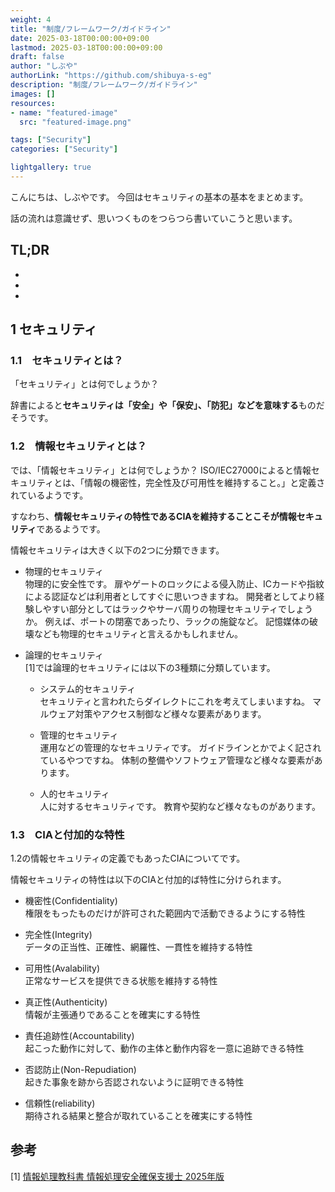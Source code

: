 ```yaml
---
weight: 4
title: "制度/フレームワーク/ガイドライン"
date: 2025-03-18T00:00:00+09:00
lastmod: 2025-03-18T00:00:00+09:00
draft: false
author: "しぶや"
authorLink: "https://github.com/shibuya-s-eg"
description: "制度/フレームワーク/ガイドライン"
images: []
resources:
- name: "featured-image"
  src: "featured-image.png"

tags: ["Security"]
categories: ["Security"]

lightgallery: true
---
```


こんにちは、しぶやです。
今回はセキュリティの基本の基本をまとめます。

話の流れは意識せず、思いつくものをつらつら書いていこうと思います。

## TL;DR

*
*
*

## 1 セキュリティ

### 1.1　セキュリティとは？

「セキュリティ」とは何でしょうか？

辞書によると**セキュリティは「安全」や「保安」、「防犯」などを意味する**ものだそうです。

### 1.2　情報セキュリティとは？

では、「情報セキュリティ」とは何でしょうか？
ISO/IEC27000によると情報セキュリティとは、「情報の機密性，完全性及び可用性を維持すること。」と定義されているようです。

すなわち、**情報セキュリティの特性であるCIAを維持することこそが情報セキュリティ**であるようです。

情報セキュリティは大きく以下の2つに分類できます。
* 物理的セキュリティ\
物理的に安全性です。
扉やゲートのロックによる侵入防止、ICカードや指紋による認証などは利用者としてすぐに思いつきますね。
開発者としてより経験しやすい部分としてはラックやサーバ周りの物理セキュリティでしょうか。
例えば、ポートの閉塞であったり、ラックの施錠など。
記憶媒体の破壊なども物理的セキュリティと言えるかもしれません。

* 論理的セキュリティ\
[1]では論理的セキュリティには以下の3種類に分類しています。

    * システム的セキュリティ\
    セキュリティと言われたらダイレクトにこれを考えてしまいますね。
    マルウェア対策やアクセス制御など様々な要素があります。

    * 管理的セキュリティ\
    運用などの管理的なセキュリティです。
    ガイドラインとかでよく記されているやつですね。
    体制の整備やソフトウェア管理など様々な要素があります。

    * 人的セキュリティ\
    人に対するセキュリティです。
    教育や契約など様々なものがあります。

### 1.3　CIAと付加的な特性

1.2の情報セキュリティの定義でもあったCIAについてです。

情報セキュリティの特性は以下のCIAと付加的ば特性に分けられます。

* 機密性(Confidentiality)\
権限をもったものだけが許可された範囲内で活動できるようにする特性

* 完全性(Integrity)\
データの正当性、正確性、網羅性、一貫性を維持する特性

* 可用性(Avalability)\
正常なサービスを提供できる状態を維持する特性

* 真正性(Authenticity)\
情報が主張通りであることを確実にする特性

* 責任追跡性(Accountability)\
起こった動作に対して、動作の主体と動作内容を一意に追跡できる特性

* 否認防止(Non-Repudiation)\
起きた事象を跡から否認されないように証明できる特性

* 信頼性(reliability)\
期待される結果と整合が取れていることを確実にする特性


## 参考

[1] [情報処理教科書 情報処理安全確保支援士 2025年版](https://www.shoeisha.co.jp/book/detail/9784798188928)
